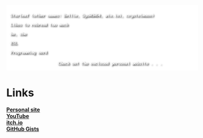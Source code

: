 <img src="./dlg/v4.png">

# Links
**[Personal site](https://crystalmoon.neocities.org/)**<br>
**[YouTube](https://crystalmoon.neocities.org/redirs/yt.html)**<br>
**[itch.io](https://crystalmoon.neocities.org/redirs/itch.html)**<br>
**[GitHub Gists](https://crystalmoon.neocities.org/redirs/gist.html)**
